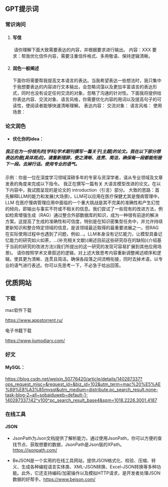 ## GPT提示词

### 常识询问

1. #### 写信

   ​	请你理解下面大致需要表达的内容，并根据要求进行输出。
   内容：XXX
   要求：帮我优化信件内容，需要注重信件格式、多用敬语、保持逻辑清晰。

2. #### 润色一般阐述

   ​	下面你将需要帮我提高文本语言的表达。当我希望表达一些想法时，我只集中于我想要表达的内容进行文本输出，会忽略词藻以及更加丰富语言的表达形式，同时也没有设定任何交流的对象，忽略了沟通的针对性。下面我将提供给你表达内容、交流对象、语言风格，你需要优化内容的用词以及提高句子的可读性，使阅读者能够快速清晰理解。
   表达内容：
   交流对象：
   语言风格：
   使用场景：

### 论文润色

* #### **优化你的idea：**

##### 我正在为一份领先的[学科]学术期刊撰写一篇关于[主题]的论文。我在以下部分想表达的是[具体观点]。请重新措辞，使之清晰、连贯、简洁，确保每一段都能衔接下一段。去掉行话。使用专业的语气。

示例：你是一位在深度学习领域深耕多年的专家与资深学者，请从专业领域及文章发表的角度来完成以下指令。 
	   我正在撰写一篇有关 大语言模型改进的论文。在以下内容中，我试图呈现的是论文的 introduction（引言）部分。 大致的思路：首先解释LLM的能力和发展(大场景)，LLM可以应用在医疗保健尤其是慢病管理中，LLM 在医疗慢病管理应用中面临的一个重大挑战是其不完美的准确性和产生幻觉的倾向，即输出与事实不符或不相关的信息。我们尝试了一些现有的改进方法，例如检索增强生成（RAG）通过整合外部数据库的知识，成为一种很有前途的解决方案。这提高了生成的准确性和可信度，特别是在知识密集型任务中，并允许持续更新知识和整合特定领域的信息，是该领域最近取得的最重要进展之一。但RAG在实际使用过程中也遇到了问题，例如…。LLM本身没有记忆能力，让模型具备记忆能力的研究如火如荼，…(补充相关文献)(阐述目前这些研究存在的缺陷)(介绍基于当前的研究的改进方法)(我们所提出的这一研究的发现可容易扩展到其他应用场景)。 
  	请你按照学术文章叙述的逻辑，对上述大致思考内容重新调整阐述顺序和逻辑，使其更为清晰、连贯且简洁。确保各段落之间流畅衔接，同时去掉术语，以专业的语气进行表述。你可以先思考一下，不必急于给出回答。

## 优质网站

### 下载

mac软件下载

https://www.appstorrent.ru/

电子书籍下载

https://www.jiumodiary.com/

### 好文

#### MySQL：

https://blog.csdn.net/weixin_50776420/article/details/140287337?ops_request_misc=&request_id=&biz_id=102&utm_term=mac%20%E5%AE%89%E8%A3%85mysql&utm_medium=distribute.pc_search_result.none-task-blog-2~all~sobaiduweb~default-1-140287337.142^v100^pc_search_result_base4&spm=1018.2226.3001.4187

### 在线工具

#### JSON

- JsonPath为Json文档提供了解析能力，通过使用JsonPath，你可以方便的查找节点、获取想要的数据，JsonPath是Json版的XPath。https://jsonpath.com/

- BeJSON是一个实用的在线工具网站，提供JSON格式化、校验、压缩、转义、生成各种编程语言实体类、XML-JSON转换、Excel-JSON转换等多种功能。此外，它还支持编码/加密操作以及模拟HTTP请求，是开发者处理JSON数据的好帮手。https://www.bejson.com/
